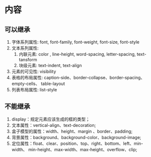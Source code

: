 # 内容

## 可以继承

1. 字体系列属性: font, font-family, font-weight, font-size, font-style
2. 文本系列属性:  
    1. 内联元素: color , line-height, word-spacing, letter-spacing, text-tansform
    2. 块级元素: text-indent, text-align
3. 元素的可见性: visibility
4. 表格的布局属性: caption-side、border-collapse、border-spacing、empty-cells、 table-layout
5. 列表布局属性: list-style

## 不能继承

1. display：规定元素应该生成的框的类型；
2. 文本属性：vertical-align、text-decoration;
3. 盒子模型的属性：width、height、margin 、border、padding;
4. 背景属性：background、background-color、background-image;
5. 定位属性：float、clear、position、top、right、bottom、left、min-width、 min-height、max-width、max-height、overflow、clip;
